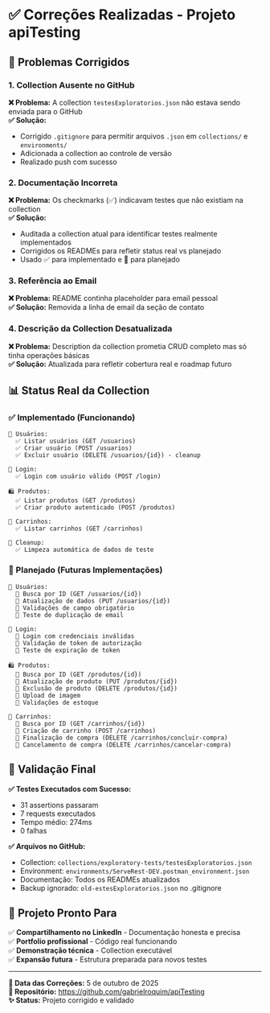 # ✅ Correções Realizadas - Projeto apiTesting

## 🔧 Problemas Corrigidos

### 1. Collection Ausente no GitHub
**❌ Problema:** A collection `testesExploratorios.json` não estava sendo enviada para o GitHub  
**✅ Solução:** 
- Corrigido `.gitignore` para permitir arquivos `.json` em `collections/` e `environments/`
- Adicionada a collection ao controle de versão
- Realizado push com sucesso

### 2. Documentação Incorreta
**❌ Problema:** Os checkmarks (✅) indicavam testes que não existiam na collection  
**✅ Solução:**
- Auditada a collection atual para identificar testes realmente implementados
- Corrigidos os READMEs para refletir status real vs planejado
- Usado ✅ para implementado e 🔄 para planejado

### 3. Referência ao Email
**❌ Problema:** README continha placeholder para email pessoal  
**✅ Solução:** Removida a linha de email da seção de contato

### 4. Descrição da Collection Desatualizada
**❌ Problema:** Description da collection prometia CRUD completo mas só tinha operações básicas  
**✅ Solução:** Atualizada para refletir cobertura real e roadmap futuro

## 📊 Status Real da Collection

### ✅ Implementado (Funcionando)
```
👤 Usuários:
  ✅ Listar usuários (GET /usuarios)
  ✅ Criar usuário (POST /usuarios)
  ✅ Excluir usuário (DELETE /usuarios/{id}) - cleanup

🔐 Login:
  ✅ Login com usuário válido (POST /login)

🛍️ Produtos:
  ✅ Listar produtos (GET /produtos)
  ✅ Criar produto autenticado (POST /produtos)

🛒 Carrinhos:
  ✅ Listar carrinhos (GET /carrinhos)

🧹 Cleanup:
  ✅ Limpeza automática de dados de teste
```

### 🔄 Planejado (Futuras Implementações)
```
👤 Usuários:
  🔄 Busca por ID (GET /usuarios/{id})
  🔄 Atualização de dados (PUT /usuarios/{id})
  🔄 Validações de campo obrigatório
  🔄 Teste de duplicação de email

🔐 Login:
  🔄 Login com credenciais inválidas
  🔄 Validação de token de autorização
  🔄 Teste de expiração de token

🛍️ Produtos:
  🔄 Busca por ID (GET /produtos/{id})
  🔄 Atualização de produto (PUT /produtos/{id})
  🔄 Exclusão de produto (DELETE /produtos/{id})
  🔄 Upload de imagem
  🔄 Validações de estoque

🛒 Carrinhos:
  🔄 Busca por ID (GET /carrinhos/{id})
  🔄 Criação de carrinho (POST /carrinhos)
  🔄 Finalização de compra (DELETE /carrinhos/concluir-compra)
  🔄 Cancelamento de compra (DELETE /carrinhos/cancelar-compra)
```

## 🧪 Validação Final

**✅ Testes Executados com Sucesso:**
- 31 assertions passaram
- 7 requests executados 
- Tempo médio: 274ms
- 0 falhas

**✅ Arquivos no GitHub:**
- Collection: `collections/exploratory-tests/testesExploratorios.json`
- Environment: `environments/ServeRest-DEV.postman_environment.json`
- Documentação: Todos os READMEs atualizados
- Backup ignorado: `old-estesExploratorios.json` no .gitignore

## 🎯 Projeto Pronto Para

✅ **Compartilhamento no LinkedIn** - Documentação honesta e precisa  
✅ **Portfolio profissional** - Código real funcionando  
✅ **Demonstração técnica** - Collection executável  
✅ **Expansão futura** - Estrutura preparada para novos testes  

---

**📅 Data das Correções:** 5 de outubro de 2025  
**🔗 Repositório:** https://github.com/gabrielroquim/apiTesting  
**✨ Status:** Projeto corrigido e validado
